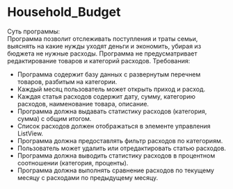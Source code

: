 # Household_Budget
Суть программы:<br/>
Программа позволит отслеживать поступления и траты семьи, выяснять на какие нужды
уходят деньги и экономить, убирая из бюджета не нужные расходы. Программа не
предусматривает редактирование товаров и категорий расходов.
Требования:<br/>
- Программа содержит базу данных с развернутым перечнем товаров,
разбитым на категории.<br/>
- Каждый месяц пользователь может открыть приход и расход.<br/>
- Каждая статья расходов содержит дату, сумму, категорию расходов,
наименование товара, описание.<br/>
- Программа должна выдавать статистику расходов (категория, сумма) с
общим итогом.<br/>
- Список расходов должен отображаться в элементе управления ListView.<br/>
- Программа должна предоставлять фильтр расходов по категориям.<br/>
- Пользователь может удалить или отредактировать статью расходов.<br/>
- Программа должна выводить статистику расходов в процентном
соотношении (категория, проценты).<br/>
- Программа должна выполнять сравнение расходов по текущему месяцу с
расходами по предыдущему месяцу.<br/>
